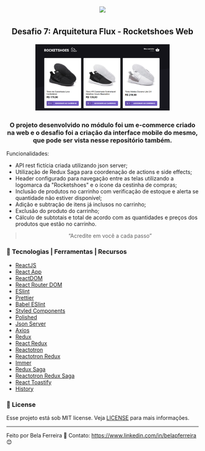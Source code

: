 <h1 align="center">
<img src="https://user-images.githubusercontent.com/59603768/75156287-8fa02b80-56f0-11ea-84a3-a6bacc2fcdd1.png">
</h1>

<h2 align="center">
    <p>Desafio 7: Arquitetura Flux - Rocketshoes Web</p>
  <p align="center">
    <img src="src/assets/images/rocketshoes.PNG" width="70%" height="70%" max-width:100% >
  </p>
</h2>

<h3 align="center">
  O projeto desenvolvido no módulo foi um e-commerce criado na web e o desafio foi a criação da interface mobile do mesmo, que pode ser vista nesse repositório também.
</h3>

  Funcionalidades:

  - API rest fictícia criada utilizando json server;
  - Utilização de Redux Saga para coordenação de actions e side effects;
  - Header configurado para navegação entre as telas utilizando a logomarca da "Rocketshoes" e o ícone da cestinha de compras;
  - Inclusão de produtos no carrinho com verificação de estoque e alerta se quantidade não estiver disponível;
  - Adição e subtração de itens já inclusos no carrinho;
  - Exclusão do produto do carrinho;
  - Cálculo de subtotais e total de acordo com as quantidades e preços dos produtos que estão no carrinho.

<blockquote align="center">“Acredite em você a cada passo”</blockquote>

### :wrench: Tecnologias | Ferramentas | Recursos

-  [ReactJS](https://pt-br.reactjs.org/)
-  [React App](https://pt-br.reactjs.org/docs/create-a-new-react-app.html)
-  [ReactDOM](https://pt-br.reactjs.org/docs/react-dom.html)
-  [React Router DOM](https://www.npmjs.com/package/react-router-dom)
-  [ESlint](https://eslint.org/)
-  [Prettier](https://prettier.io/)
-  [Babel ESlint](https://github.com/babel/babel-eslint)
-  [Styled Components](https://styled-components.com/)
-  [Polished](https://polished.js.org/)
-  [Json Server](https://github.com/typicode/json-server)
-  [Axios](https://github.com/axios/axios)
-  [Redux](https://redux.js.org/)
-  [React Redux](https://react-redux.js.org/)
-  [Reactotron](https://infinite.red/reactotron)
-  [Reactotron Redux](https://github.com/infinitered/reactotron/blob/master/docs/plugin-redux.md)
-  [Immer](https://github.com/immerjs/immer)
-  [Redux Saga](https://redux-saga.js.org/)
-  [Reactotron Redux Saga](https://github.com/infinitered/reactotron/blob/master/docs/plugin-redux-saga.md)
-  [React Toastify](https://github.com/fkhadra/react-toastify)
-  [History](https://github.com/ReactTraining/history/tree/3f69f9e07b0a739419704cffc3b3563133281548)

### :memo: License
Esse projeto está sob MIT license. Veja [LICENSE](https://github.com/belapferreira/desafio07-arquitetura-flux-rocketshoes/blob/master/LICENSE) para mais informações.

---

Feito por Bela Ferreira :blue_heart: Contato: https://www.linkedin.com/in/belapferreira :blush:
